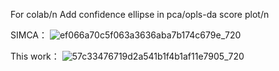For colab/n
Add confidence ellipse in pca/opls-da score plot/n

SIMCA：
![ef066a70c5f063a3636aba7b174c679e_720](https://github.com/user-attachments/assets/0ecc2db1-99c8-435f-ba2c-6b34f012e2dc)

This work：
![57c33476719d2a541b1f4b1af11e7905_720](https://github.com/user-attachments/assets/f953b269-231e-4d28-a3bd-a304727f4ff6)
